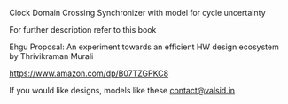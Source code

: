 Clock Domain Crossing Synchronizer with model for cycle uncertainty

For further description refer to this book

Ehgu Proposal: An experiment towards an efficient HW design ecosystem
by Thrivikraman Murali

https://www.amazon.com/dp/B07TZGPKC8

If you would like designs, models like these contact@valsid.in



